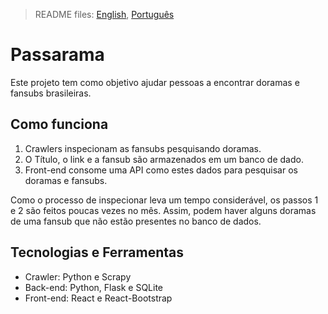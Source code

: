 > README files: [English](README.md), [Português](README-PT.md)
# Passarama

Este projeto tem como objetivo ajudar pessoas a encontrar doramas e
fansubs brasileiras.

## Como funciona

1. Crawlers inspecionam as fansubs pesquisando doramas.
2. O Título, o link e a fansub são armazenados em um banco de dado.
3. Front-end consome uma API como estes dados para pesquisar os doramas e
fansubs.

Como o processo de inspecionar leva um tempo considerável, os passos 1 e 2
são feitos poucas vezes no mês. Assim, podem haver alguns doramas de uma
fansub que não estão presentes no banco de dados.

## Tecnologias e Ferramentas

* Crawler: Python e Scrapy
* Back-end: Python, Flask e SQLite
* Front-end: React e React-Bootstrap
